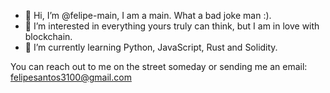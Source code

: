 - 👋 Hi, I’m @felipe-main, I am a main. What a bad joke man :).
- 👀 I’m interested in everything yours truly can think, but I am in love with blockchain.
- 🌱 I’m currently learning Python, JavaScript, Rust and Solidity.

You can reach out to me on the street someday or sending me an email: felipesantos3100@gmail.com
